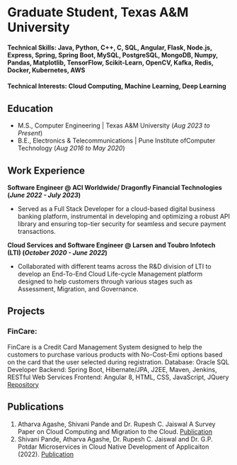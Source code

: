 # Graduate Student, Texas A&M University

#### Technical Skills: Java, Python, C++, C, SQL, Angular, Flask, Node.js, Express, Spring, Spring Boot, MySQL, PostgreSQL, MongoDB, Numpy, Pandas, Matplotlib, TensorFlow, Scikit-Learn, OpenCV, Kafka, Redis, Docker, Kubernetes, AWS
#### Technical Interests: Cloud Computing, Machine Learning, Deep Learning

## Education
- M.S., Computer Engineering	| Texas A&M University 	(_Aug 2023 to Present_)		        		
- B.E., Electronics & Telecommunications | Pune Institute ofComputer Technology (_Aug 2016 to May 2020_)

## Work Experience
**Software Engineer @ ACI Worldwide/ Dragonfly Financial Technologies (_June 2022 - July 2023_)**
- Served as a Full Stack Developer for a cloud-based digital business banking platform, instrumental in developing and optimizing a robust API library and ensuring top-tier security for seamless and secure payment transactions.

**Cloud Services and Software Engineer @ Larsen and Toubro Infotech (LTI) (_October 2020 - June 2022_)**
- Collaborated with different teams across the R\&D division of LTI to develop an End-To-End Cloud Life-cycle Management platform designed to help customers through various stages such as Assessment, Migration, and Governance.


## Projects
### FinCare:
FinCare is a Credit Card Management System designed to help the customers to purchase various products with No-Cost-Emi options based on the card that the user selected during registration.
Database: Oracle SQL Developer
Backend: Spring Boot, Hibernate/JPA, J2EE, Maven, Jenkins, RESTful Web Services
Frontend: Angular 8, HTML, CSS, JavaScript, JQuery
[Repository](https://github.com/a-agashe/FinCare)

## Publications
1. Atharva Agashe, Shivani Pande and Dr. Rupesh C. Jaiswal A Survey Paper on Cloud Computing and Migration to the Cloud. [Publication](https://www.jetir.org/papers/JETIR2210035.pdf)
2. Shivani Pande, Atharva Agashe, Dr. Rupesh C. Jaiswal and Dr. G.P. Potdar Microservices in Cloud Native Development of Applicaiton (2022). [Publication](https://ijcrt.org/papers/IJCRT2210367.pdf)
